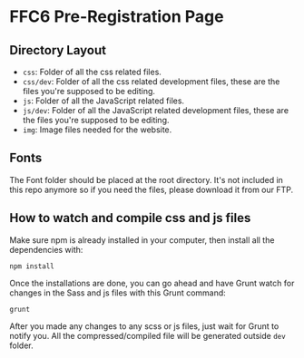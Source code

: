 FFC6 Pre-Registration Page
==================================

## Directory Layout

- `css`: Folder of all the css related files.
- `css/dev`: Folder of all the css related development files, these are the files you're supposed to be editing.
- `js`: Folder of all the JavaScript related files.
- `js/dev`: Folder of all the JavaScript related development files, these are the files you're supposed to be editing.
- `img`: Image files needed for the website.

## Fonts

The Font folder should be placed at the root directory. It's not included in this repo anymore so if you need the files, please download it from our FTP.

## How to watch and compile css and js files

Make sure npm is already installed in your computer, then install all the dependencies with:
    
    npm install

Once the installations are done, you can go ahead and have Grunt watch for changes in the Sass and js files with this Grunt command:

    grunt

After you made any changes to any scss or js files, just wait for Grunt to notify you. All the compressed/compiled file will be generated outside `dev` folder.